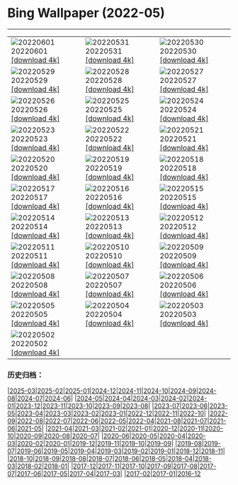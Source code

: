 # Bing Wallpaper (2022-05)
**************

<table><tr><td><img src="https://www.bing.com/th?id=OHR.MarovoLagoon_ZH-CN1029152514_1920x1080.jpg" alt="20220601"> 20220601 <a href="https://www.bing.com/th?id=OHR.MarovoLagoon_ZH-CN1029152514_UHD.jpg">[download 4k]</a></td><td><img src="https://www.bing.com/th?id=OHR.ParrotDay_ZH-CN0775936218_1920x1080.jpg" alt="20220531"> 20220531 <a href="https://www.bing.com/th?id=OHR.ParrotDay_ZH-CN0775936218_UHD.jpg">[download 4k]</a></td><td><img src="https://www.bing.com/th?id=OHR.MountFryatt_ZH-CN0611142036_1920x1080.jpg" alt="20220530"> 20220530 <a href="https://www.bing.com/th?id=OHR.MountFryatt_ZH-CN0611142036_UHD.jpg">[download 4k]</a></td></tr><tr><td><img src="https://www.bing.com/th?id=OHR.HyaliteCreek_ZH-CN0400013447_1920x1080.jpg" alt="20220529"> 20220529 <a href="https://www.bing.com/th?id=OHR.HyaliteCreek_ZH-CN0400013447_UHD.jpg">[download 4k]</a></td><td><img src="https://www.bing.com/th?id=OHR.PurnululuNP_ZH-CN0102753224_1920x1080.jpg" alt="20220528"> 20220528 <a href="https://www.bing.com/th?id=OHR.PurnululuNP_ZH-CN0102753224_UHD.jpg">[download 4k]</a></td><td><img src="https://www.bing.com/th?id=OHR.MarinHeadlands_ZH-CN9876016714_1920x1080.jpg" alt="20220527"> 20220527 <a href="https://www.bing.com/th?id=OHR.MarinHeadlands_ZH-CN9876016714_UHD.jpg">[download 4k]</a></td></tr><tr><td><img src="https://www.bing.com/th?id=OHR.Monteverde_ZH-CN9598634812_1920x1080.jpg" alt="20220526"> 20220526 <a href="https://www.bing.com/th?id=OHR.Monteverde_ZH-CN9598634812_UHD.jpg">[download 4k]</a></td><td><img src="https://www.bing.com/th?id=OHR.Alhambra_ZH-CN9040625762_1920x1080.jpg" alt="20220525"> 20220525 <a href="https://www.bing.com/th?id=OHR.Alhambra_ZH-CN9040625762_UHD.jpg">[download 4k]</a></td><td><img src="https://www.bing.com/th?id=OHR.KornatiNP_ZH-CN8829346235_1920x1080.jpg" alt="20220524"> 20220524 <a href="https://www.bing.com/th?id=OHR.KornatiNP_ZH-CN8829346235_UHD.jpg">[download 4k]</a></td></tr><tr><td><img src="https://www.bing.com/th?id=OHR.RedBellied_ZH-CN8667089924_1920x1080.jpg" alt="20220523"> 20220523 <a href="https://www.bing.com/th?id=OHR.RedBellied_ZH-CN8667089924_UHD.jpg">[download 4k]</a></td><td><img src="https://www.bing.com/th?id=OHR.ZebraEgret_ZH-CN8497454146_1920x1080.jpg" alt="20220522"> 20220522 <a href="https://www.bing.com/th?id=OHR.ZebraEgret_ZH-CN8497454146_UHD.jpg">[download 4k]</a></td><td><img src="https://www.bing.com/th?id=OHR.AlbionFalls_ZH-CN8302577218_1920x1080.jpg" alt="20220521"> 20220521 <a href="https://www.bing.com/th?id=OHR.AlbionFalls_ZH-CN8302577218_UHD.jpg">[download 4k]</a></td></tr><tr><td><img src="https://www.bing.com/th?id=OHR.ApisMellifera_ZH-CN8078623367_1920x1080.jpg" alt="20220520"> 20220520 <a href="https://www.bing.com/th?id=OHR.ApisMellifera_ZH-CN8078623367_UHD.jpg">[download 4k]</a></td><td><img src="https://www.bing.com/th?id=OHR.GlassBridge_ZH-CN4258621683_1920x1080.jpg" alt="20220519"> 20220519 <a href="https://www.bing.com/th?id=OHR.GlassBridge_ZH-CN4258621683_UHD.jpg">[download 4k]</a></td><td><img src="https://www.bing.com/th?id=OHR.SchlossGluecksburg_ZH-CN4079837227_1920x1080.jpg" alt="20220518"> 20220518 <a href="https://www.bing.com/th?id=OHR.SchlossGluecksburg_ZH-CN4079837227_UHD.jpg">[download 4k]</a></td></tr><tr><td><img src="https://www.bing.com/th?id=OHR.SaltPondsMaras_ZH-CN3768334932_1920x1080.jpg" alt="20220517"> 20220517 <a href="https://www.bing.com/th?id=OHR.SaltPondsMaras_ZH-CN3768334932_UHD.jpg">[download 4k]</a></td><td><img src="https://www.bing.com/th?id=OHR.PawneeOwls_ZH-CN3586129981_1920x1080.jpg" alt="20220516"> 20220516 <a href="https://www.bing.com/th?id=OHR.PawneeOwls_ZH-CN3586129981_UHD.jpg">[download 4k]</a></td><td><img src="https://www.bing.com/th?id=OHR.BerninaBloodMoon_ZH-CN3349260043_1920x1080.jpg" alt="20220515"> 20220515 <a href="https://www.bing.com/th?id=OHR.BerninaBloodMoon_ZH-CN3349260043_UHD.jpg">[download 4k]</a></td></tr><tr><td><img src="https://www.bing.com/th?id=OHR.WindmillDay_ZH-CN3115996668_1920x1080.jpg" alt="20220514"> 20220514 <a href="https://www.bing.com/th?id=OHR.WindmillDay_ZH-CN3115996668_UHD.jpg">[download 4k]</a></td><td><img src="https://www.bing.com/th?id=OHR.MaasaiGiraffe_ZH-CN2960157829_1920x1080.jpg" alt="20220513"> 20220513 <a href="https://www.bing.com/th?id=OHR.MaasaiGiraffe_ZH-CN2960157829_UHD.jpg">[download 4k]</a></td><td><img src="https://www.bing.com/th?id=OHR.RiverBrathay_ZH-CN2718424663_1920x1080.jpg" alt="20220512"> 20220512 <a href="https://www.bing.com/th?id=OHR.RiverBrathay_ZH-CN2718424663_UHD.jpg">[download 4k]</a></td></tr><tr><td><img src="https://www.bing.com/th?id=OHR.OiaVillage_ZH-CN2495652522_1920x1080.jpg" alt="20220511"> 20220511 <a href="https://www.bing.com/th?id=OHR.OiaVillage_ZH-CN2495652522_UHD.jpg">[download 4k]</a></td><td><img src="https://www.bing.com/th?id=OHR.GiffordPinchot_ZH-CN2050686223_1920x1080.jpg" alt="20220510"> 20220510 <a href="https://www.bing.com/th?id=OHR.GiffordPinchot_ZH-CN2050686223_UHD.jpg">[download 4k]</a></td><td><img src="https://www.bing.com/th?id=OHR.GoremeNationalPark_ZH-CN1861727385_1920x1080.jpg" alt="20220509"> 20220509 <a href="https://www.bing.com/th?id=OHR.GoremeNationalPark_ZH-CN1861727385_UHD.jpg">[download 4k]</a></td></tr><tr><td><img src="https://www.bing.com/th?id=OHR.MomJoey_ZH-CN1642006600_1920x1080.jpg" alt="20220508"> 20220508 <a href="https://www.bing.com/th?id=OHR.MomJoey_ZH-CN1642006600_UHD.jpg">[download 4k]</a></td><td><img src="https://www.bing.com/th?id=OHR.SwedishAntenna_ZH-CN9163420082_1920x1080.jpg" alt="20220507"> 20220507 <a href="https://www.bing.com/th?id=OHR.SwedishAntenna_ZH-CN9163420082_UHD.jpg">[download 4k]</a></td><td><img src="https://www.bing.com/th?id=OHR.HertfordshireBluebells_ZH-CN1027832085_1920x1080.jpg" alt="20220506"> 20220506 <a href="https://www.bing.com/th?id=OHR.HertfordshireBluebells_ZH-CN1027832085_UHD.jpg">[download 4k]</a></td></tr><tr><td><img src="https://www.bing.com/th?id=OHR.JaliscoAgave_ZH-CN6612544241_1920x1080.jpg" alt="20220505"> 20220505 <a href="https://www.bing.com/th?id=OHR.JaliscoAgave_ZH-CN6612544241_UHD.jpg">[download 4k]</a></td><td><img src="https://www.bing.com/th?id=OHR.TofinoOcean_ZH-CN6555392161_1920x1080.jpg" alt="20220504"> 20220504 <a href="https://www.bing.com/th?id=OHR.TofinoOcean_ZH-CN6555392161_UHD.jpg">[download 4k]</a></td><td><img src="https://www.bing.com/th?id=OHR.DuckHen_ZH-CN6493617016_1920x1080.jpg" alt="20220503"> 20220503 <a href="https://www.bing.com/th?id=OHR.DuckHen_ZH-CN6493617016_UHD.jpg">[download 4k]</a></td></tr><tr><td><img src="https://www.bing.com/th?id=OHR.TravertineTurkey_ZH-CN6430409651_1920x1080.jpg" alt="20220502"> 20220502 <a href="https://www.bing.com/th?id=OHR.TravertineTurkey_ZH-CN6430409651_UHD.jpg">[download 4k]</a></td><td></td><td></td></tr></table>

### 历史归档：

|[2025-03](/../2025-03/2025-03.md)|[2025-02](/../2025-02/2025-02.md)|[2025-01](/../2025-01/2025-01.md)|[2024-12](/../2024-12/2024-12.md)|[2024-11](/../2024-11/2024-11.md)|[2024-10](/../2024-10/2024-10.md)|[2024-09](/../2024-09/2024-09.md)|[2024-08](/../2024-08/2024-08.md)|[2024-07](/../2024-07/2024-07.md)|[2024-06](/../2024-06/2024-06.md)|
|[2024-05](/../2024-05/2024-05.md)|[2024-04](/../2024-04/2024-04.md)|[2024-03](/../2024-03/2024-03.md)|[2024-02](/../2024-02/2024-02.md)|[2024-01](/../2024-01/2024-01.md)|[2023-12](/../2023-12/2023-12.md)|[2023-11](/../2023-11/2023-11.md)|[2023-10](/../2023-10/2023-10.md)|[2023-09](/../2023-09/2023-09.md)|[2023-08](/../2023-08/2023-08.md)|
|[2023-07](/../2023-07/2023-07.md)|[2023-06](/../2023-06/2023-06.md)|[2023-05](/../2023-05/2023-05.md)|[2023-04](/../2023-04/2023-04.md)|[2023-03](/../2023-03/2023-03.md)|[2023-02](/../2023-02/2023-02.md)|[2023-01](/../2023-01/2023-01.md)|[2022-12](/../2022-12/2022-12.md)|[2022-11](/../2022-11/2022-11.md)|[2022-10](/../2022-10/2022-10.md)|
|[2022-09](/../2022-09/2022-09.md)|[2022-08](/../2022-08/2022-08.md)|[2022-07](/../2022-07/2022-07.md)|[2022-06](/../2022-06/2022-06.md)|[2022-05](/2022-05.md)|[2022-04](/../2022-04/2022-04.md)|[2021-08](/../2021-08/2021-08.md)|[2021-07](/../2021-07/2021-07.md)|[2021-06](/../2021-06/2021-06.md)|[2021-05](/../2021-05/2021-05.md)|
|[2021-04](/../2021-04/2021-04.md)|[2021-03](/../2021-03/2021-03.md)|[2021-02](/../2021-02/2021-02.md)|[2021-01](/../2021-01/2021-01.md)|[2020-12](/../2020-12/2020-12.md)|[2020-11](/../2020-11/2020-11.md)|[2020-10](/../2020-10/2020-10.md)|[2020-09](/../2020-09/2020-09.md)|[2020-08](/../2020-08/2020-08.md)|[2020-07](/../2020-07/2020-07.md)|
|[2020-06](/../2020-06/2020-06.md)|[2020-05](/../2020-05/2020-05.md)|[2020-04](/../2020-04/2020-04.md)|[2020-03](/../2020-03/2020-03.md)|[2020-02](/../2020-02/2020-02.md)|[2020-01](/../2020-01/2020-01.md)|[2019-12](/../2019-12/2019-12.md)|[2019-11](/../2019-11/2019-11.md)|[2019-10](/../2019-10/2019-10.md)|[2019-09](/../2019-09/2019-09.md)|
|[2019-08](/../2019-08/2019-08.md)|[2019-07](/../2019-07/2019-07.md)|[2019-06](/../2019-06/2019-06.md)|[2019-05](/../2019-05/2019-05.md)|[2019-04](/../2019-04/2019-04.md)|[2019-03](/../2019-03/2019-03.md)|[2019-02](/../2019-02/2019-02.md)|[2019-01](/../2019-01/2019-01.md)|[2018-12](/../2018-12/2018-12.md)|[2018-11](/../2018-11/2018-11.md)|
|[2018-10](/../2018-10/2018-10.md)|[2018-09](/../2018-09/2018-09.md)|[2018-08](/../2018-08/2018-08.md)|[2018-07](/../2018-07/2018-07.md)|[2018-06](/../2018-06/2018-06.md)|[2018-05](/../2018-05/2018-05.md)|[2018-04](/../2018-04/2018-04.md)|[2018-03](/../2018-03/2018-03.md)|[2018-02](/../2018-02/2018-02.md)|[2018-01](/../2018-01/2018-01.md)|
|[2017-12](/../2017-12/2017-12.md)|[2017-11](/../2017-11/2017-11.md)|[2017-10](/../2017-10/2017-10.md)|[2017-09](/../2017-09/2017-09.md)|[2017-08](/../2017-08/2017-08.md)|[2017-07](/../2017-07/2017-07.md)|[2017-06](/../2017-06/2017-06.md)|[2017-05](/../2017-05/2017-05.md)|[2017-04](/../2017-04/2017-04.md)|[2017-03](/../2017-03/2017-03.md)|
|[2017-02](/../2017-02/2017-02.md)|[2017-01](/../2017-01/2017-01.md)|[2016-12](/../2016-12/2016-12.md)